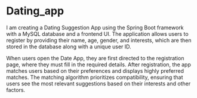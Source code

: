 # Dating_app

I am creating a Dating Suggestion App using the Spring Boot framework with a MySQL database and a frontend UI. The application allows users to register by providing their name, age, gender, and interests, which are then stored in the database along with a unique user ID.

When users open the Date App, they are first directed to the registration page, where they must fill in the required details. After registration, the app matches users based on their preferences and displays highly preferred matches. The matching algorithm prioritizes compatibility, ensuring that users see the most relevant suggestions based on their interests and other factors.
